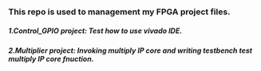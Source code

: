 ### This repo is used to management my FPGA project files.
##### 1.Control_GPIO project: Test how to use vivado IDE.
##### 2.Multiplier project: Invoking multiply IP core and writing testbench test multiply IP core fnuction.

 
